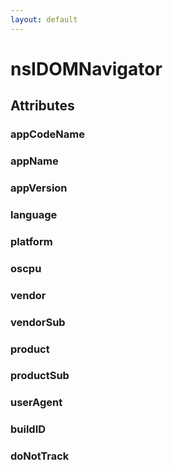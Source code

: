 ```yaml
---
layout: default
---
```


# nsIDOMNavigator #

## Attributes ##

### appCodeName ###

### appName ###

### appVersion ###

### language ###

### platform ###

### oscpu ###

### vendor ###

### vendorSub ###

### product ###

### productSub ###

### userAgent ###

### buildID ###

### doNotTrack ###
